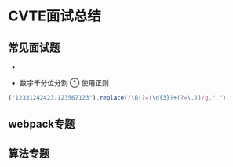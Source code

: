 # CVTE面试总结
## 常见面试题
* 


* 数字千分位分割
① 使用正则
```js
("12331242423.123567123").replace(/\B(?=(\d{3})+(?=\.))/g,",")
```




## webpack专题


## 算法专题